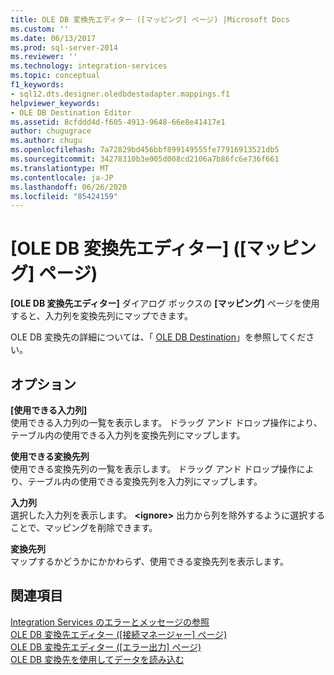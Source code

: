 ```yaml
---
title: OLE DB 変換先エディター ([マッピング] ページ) |Microsoft Docs
ms.custom: ''
ms.date: 06/13/2017
ms.prod: sql-server-2014
ms.reviewer: ''
ms.technology: integration-services
ms.topic: conceptual
f1_keywords:
- sql12.dts.designer.oledbdestadapter.mappings.f1
helpviewer_keywords:
- OLE DB Destination Editor
ms.assetid: 8cfddd4d-f605-4913-9648-66e8e41417e1
author: chugugrace
ms.author: chugu
ms.openlocfilehash: 7a72829bd456bbf899149555fe77916913521db5
ms.sourcegitcommit: 34278310b3e005d008cd2106a7b86fc6e736f661
ms.translationtype: MT
ms.contentlocale: ja-JP
ms.lasthandoff: 06/26/2020
ms.locfileid: "85424159"
---
```

# <a name="ole-db-destination-editor-mappings-page"></a>[OLE DB 変換先エディター] ([マッピング] ページ)
  **[OLE DB 変換先エディター]** ダイアログ ボックスの **[マッピング]** ページを使用すると、入力列を変換先列にマップできます。  
  
 OLE DB 変換先の詳細については、「 [OLE DB Destination](data-flow/ole-db-destination.md)」を参照してください。  
  
## <a name="options"></a>オプション  
 **[使用できる入力列]**  
 使用できる入力列の一覧を表示します。 ドラッグ アンド ドロップ操作により、テーブル内の使用できる入力列を変換先列にマップします。  
  
 **使用できる変換先列**  
 使用できる変換先列の一覧を表示します。 ドラッグ アンド ドロップ操作により、テーブル内の使用できる変換先列を入力列にマップします。  
  
 **入力列**  
 選択した入力列を表示します。 **\<ignore>** 出力から列を除外するように選択することで、マッピングを削除できます。  
  
 **変換先列**  
 マップするかどうかにかかわらず、使用できる変換先列を表示します。  
  
## <a name="see-also"></a>関連項目  
 [Integration Services のエラーとメッセージの参照](../../2014/integration-services/integration-services-error-and-message-reference.md)   
 [OLE DB 変換先エディター &#40;[接続マネージャー] ページ&#41;](../../2014/integration-services/ole-db-destination-editor-connection-manager-page.md)   
 [OLE DB 変換先エディター &#40;[エラー出力] ページ&#41;](../../2014/integration-services/ole-db-destination-editor-error-output-page.md)   
 [OLE DB 変換先を使用してデータを読み込む](data-flow/load-data-by-using-the-ole-db-destination.md)  
  
  
